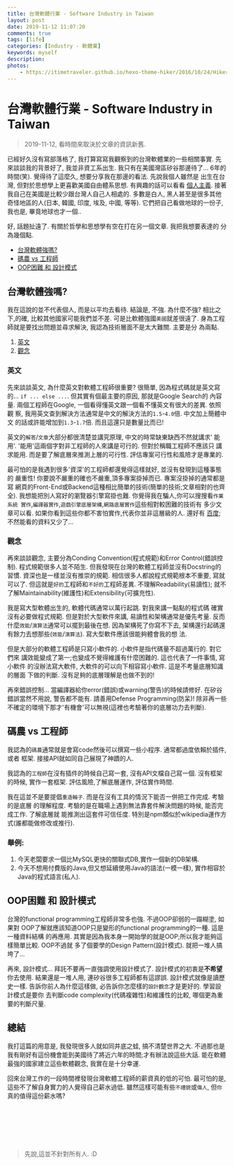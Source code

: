 ```yaml
---
title: 台灣軟體行業 - Software Industry in Taiwan
layout: post
date: 2019-11-12 11:07:20
comments: true
tags: [life]
categories: [Industry - 軟體業]
keywords: myself
description: 
photos:
	- https://itimetraveler.github.io/hexo-theme-hiker/2016/10/24/Hiker%E4%B8%BB%E9%A2%98%E9%A2%84%E8%A7%88/homepage-index.png
---
```


# 台灣軟體行業 - Software Industry in Taiwan
> 2019-11-12, 看時間來取決於文章的資訊新舊.

已經好久沒有寫部落格了, 我打算寫寫我觀察到的台灣軟體業的一些相關事實.
先來談談我的背景好了, 我並非資工系出生. 我只有在美國灣區矽谷那邊待了...
6年的時間(笑). 覺得待了這麼久, 想要分享我在那邊的看法. 先說我個人雖然是
出生在台灣, 但對於思想學上更喜歡美國自由體系思想. 有興趣的話可以看看
[個人主義](https://zh.wikipedia.org/wiki/%E4%B8%AA%E4%BA%BA%E4%B8%BB%E4%B9%89).
接著我自己在美國是比較少跟台灣人自己人相處的. 多數是白人, 黑人甚至是很多其他
奇怪地區的人(日本, 韓國, 印度, 埃及, 中國, 等等). 它們把自己看做地球的一份子,
我也是, 畢竟地球也才一個..

好, 話題扯遠了. 有關於哲學和思想學有空在打在另一個文章. 我把我想要表達的
分為幾個點.

* [台灣軟體強嗎?](#台灣軟體強嗎)
* [碼農 vs 工程師](#碼農-vs-工程師)
* [OOP困難 和 設計模式](#oop困難-和-設計模式)


## 台灣軟體強嗎?

我在這說的並不代表個人, 而是以平均去看待. 結論是, 不強. 為什麼不強?
相比之下,的確, 比較其他國家可能我們並不差. 可是比軟體強國`美國`就差很遠了.
身為工程師就是要找出問題並尋求解決, 我認為技術層面不是太大難關. 主要是分
為兩點.

1. [英文](#英文)
2. [觀念](#觀念)

### 英文

先來談談英文, 為什麼英文對軟體工程師很重要? 很簡單, 因為程式碼就是英文寫的...
`if ... else ...`. 但其實有個最主要的原因, 那就是Google Search的
內容量. 兩個工程師在Google, 一個看得懂英文跟一個看不懂英文有很大的差異. 依照觀
察, 我用英文查到解決方法通常是中文的解決方法的`1.5`-`4.0`倍. 中文加上簡體中文
的話或許能增加到`1.3`-`1.7`倍. 而且這還只是數量比而已!

英文的`解答`/`文章`大部分都很清楚並講究原理, 中文的時常缺東缺西不然就講求'
能用'. '能用'這兩個字對非工程師的人來講是可行的. 但對於稱職工程師不應該只
講求能用. 而是要了解底層來推測上層的可行性. 評估專案可行性和風險才是專業的.

最可怕的是我遇到很多'資深'的工程師都還覺得這樣就好, 並沒有發現到這種事態的
嚴重性! 你要說不嚴重的確也不嚴重,頂多專案掛掉而已. 專案沒掛掉的通常都是寫
網頁的Front-End或Backend這種相比簡單的技術(簡單的技術;文章相對的也齊全).
我想能把別人寫好的瀏覽器引擎寫掛也難. 你覺得我在騙人,你可以搜搜看`作業系統
實作`,`編譯器實作`,`遊戲引擎底層架構`,`網路底層實作`這些相對較困難的技術有
多少文章可以看. 如果你看到這些你都不害怕實作,代表你並非這層級的人. 還好有
[百度](http://www.baidu.com/); 不然能看的資料又少了...

### 觀念

再來談談觀念, 主要分為Conding Convention(程式規範)和Error Control(錯誤控制).
程式規範很多人並不陌生.  但我發現在台灣的軟體工程師並沒有Docstring的習慣.
資深也是一樣並沒有推崇的規範. 相信很多人都說程式規範根本不重要, 寫就可以了.
但這就是`好的`工程師和`不好的`工程師差異. 不理解Readability(易讀性); 就不
了解Maintainability(維護性)和Extensibility(可擴充性).

我是寫大型軟體出生的, 軟體代碼通常以萬行起跳. 對我來講一點點的程式碼
確實沒有必要做程式規範. 但是對於大型軟件來講, 易讀性和架構通常是優先考量.
反而什麼`效能`/`演算法`通常可以擺到最後在想. 因為架構死了你寫不下去,
架構還行起碼還有餘力去想那些(`效能`/`演算法`). 寫大型軟件應該很能夠體會我的想
法.

但是大部分的軟體工程師是只寫小軟件的. 小軟件是指代碼量不超過萬行的. 對它們來
講效能變成了第一;也變成不覺得維護有什麼困難的. 這也代表了一件事情, 寫小軟件
的沒辦法寫大軟件, 大軟件的可以向下相容寫小軟件. 這是不考量底層知識的層面
下做的判斷. 沒有足夠的底層理解是也做不到的!

再來錯誤控制... 當編譯器給你error(錯誤)或warning(警告)的時候請修好. 在矽谷
錯誤當然不用說, 警告都不能有. 請善用Defense Programming(防呆)! 除非再一些
不確定的環境下那才'有機會'可以無視(這裡也考驗著你的底層功力去判斷).


## 碼農 vs 工程師

我認為的`碼農`通常就是會寫code然後可以撰寫一些小程序. 通常都過度依賴於插件,或者
框架. 接接API就如同自己展現了神蹟的人.

我認為的`工程師`在沒有插件的時候自己寫一套, 沒有API文檔自己寫一個. 沒有框架的時候,
實作一套框架. 評估風險,了解底層運作, 評估實作時間.

我在這並不是要提倡`重造輪子`. 而是在沒有工具的情況下能否一併把工作完成. 考驗的是底層
的理解程度. 考驗的是在職場上遇到無法靠套件解決問題的時候, 能否完成工作. 了解底層就
能推測出這套件可信任度. 特別是npm類似於wikipedia運作方式(誰都能做修改或推行).

### 舉例:
1. 今天老闆要求一個比MySQL更快的關聯式DB,實作一個新的DB架構.
2. 今天不想用付費版的Java,但又想延續使用Java的語法(一模一樣),
實作相容於Java的程式語言(私人).


## OOP困難 和 設計模式

台灣的functional programming工程師非常多也強. 不過OOP卻弱的一蹋糊塗, 如果對
OOP了解就應該知道OOP只是變形的functional programming的一種. 這是一種資料結構
的再應用. 其實是因為我本身一開始學的就是OOP;所以我才能夠這樣簡單比較. OOP不過就
多了個要學的Design Pattern(設計模式). 就把一堆人搞垮了...

再來, 設計模式... 拜託不要再一直強調使用設計模式了. 設計模式的初衷是**不希望**
你去使用. 結果還是一堆人用, 連矽谷很多工程師都有這謬誤. 設計模式就像是讀歷史一樣.
告訴你前人為什麼這樣做, 必告訴你怎麼樣的`設計觀念`才是更好的. 學習設計模式是要你
去判斷code complexity(代碼複雜性)和維護性的比較, 哪個更為重要的判斷尺量.


## 總結

我打這篇的用意是, 我發現很多人就如同井底之蛙, 搞不清楚世界之大. 不過那也是
我有剛好有這份機會能到美國待了將近六年的時間;才有辦法說這些大話. 能在軟體
最強的國家建立這些軟體觀念, 我實在是十分幸運.

回來台灣工作的一段時間裡發現台灣軟體工程師的薪資真的低的可怕. 最可怕的是, 
這些不了解自身實力的人覺得自己薪水過低. 雖然這樣可能有些`不禮貌`或`傷人`, 
但`你`真的值得這份薪水嗎?

<br/><br/><br/><br/><br/>
> 先說,這並不針對所有人. :D
